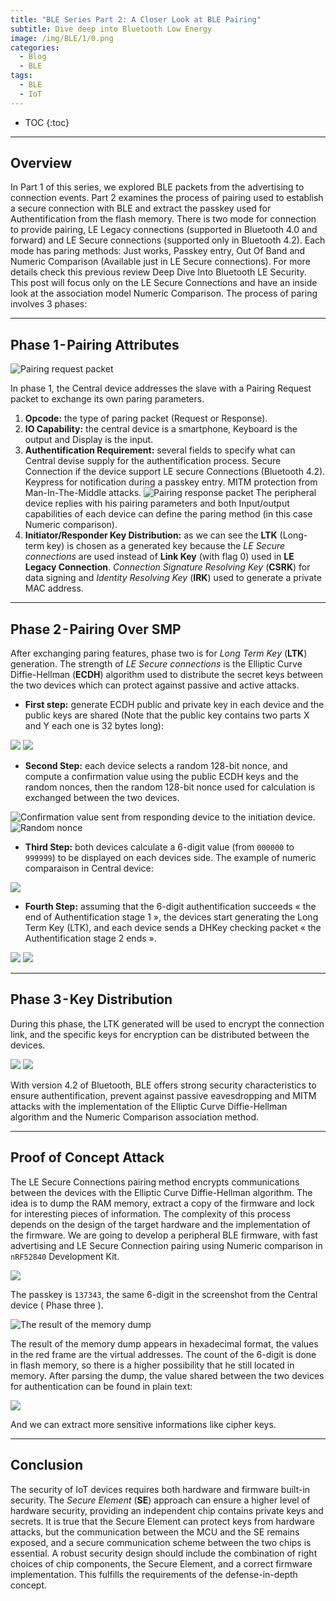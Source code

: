 ```yaml
---
title: "BLE Series Part 2: A Closer Look at BLE Pairing"
subtitle: Dive deep into Bluetooth Low Energy 
image: /img/BLE/1/0.png
categories:
  - Blog
  - BLE
tags:
  - BLE
  - IoT
---
```


* TOC
{:toc}

---


## Overview
In Part 1 of this series, we explored BLE packets from the advertising to connection events. Part 2 examines the process of pairing used to establish a secure connection with BLE and extract the passkey used for Authentification from the flash memory.
There is two mode for connection to provide pairing, LE Legacy connections (supported in Bluetooth 4.0 and forward) and LE Secure connections (supported only in Bluetooth 4.2). Each mode has paring methods: Just works, Passkey entry, Out Of Band and Numeric Comparison (Available just in LE Secure connections). For more details check this previous review Deep Dive Into Bluetooth LE Security.
This post will focus only on the LE Secure Connections and have an inside look at the association model Numeric Comparison.
The process of paring involves 3 phases:


---

## Phase 1 - Pairing Attributes

![Pairing request packet](/img/BLE/2/1.png)

In phase 1, the Central device addresses the slave with a Pairing Request packet to exchange its own paring parameters.
1. **Opcode:** the type of paring packet (Request or Response).
2. **IO Capability:** the central device is a smartphone, Keyboard is the output and Display is the input.
3. **Authentification Requirement:** several fields to specify what can Central devise supply for the authentification process. Secure Connection if the device support LE secure Connections (Bluetooth 4.2). Keypress for notification during a passkey entry. MITM protection from Man-In-The-Middle attacks.
![Pairing response packet](/img/BLE/2/2.png)
The peripheral device replies with his pairing parameters and both Input/output capabilities of each device can define the paring method (in this case Numeric comparison).
4. **Initiator/Responder Key Distribution:** as we can see the **LTK** (Long-term key) is chosen as a generated key because the *LE Secure connections* are used instead of **Link Key** (with flag 0) used in **LE Legacy Connection**. *Connection Signature Resolving Key* (**CSRK**) for data signing and *Identity Resolving Key* (**IRK**) used to generate a private MAC address.



---

## Phase 2 - Pairing Over SMP

After exchanging paring features, phase two is for *Long Term Key* (**LTK**) generation. The strength of *LE Secure connections* is the Elliptic Curve Diffie-Hellman (**ECDH**) algorithm used to distribute the secret keys between the two devices which can protect against passive and active attacks.

* **First step:** generate ECDH public and private key in each device and the public keys are shared (Note that the public key contains two parts X and Y each one is 32 bytes long):

![](/img/BLE/2/3.png)
![](/img/BLE/2/4.png)

* **Second Step:** each device selects a random 128-bit nonce, and compute a confirmation value using the public ECDH keys and the random nonces, then the random 128-bit nonce used for calculation is exchanged between the two devices.

![Confirmation value sent from responding device to the initiation device.](/img/BLE/2/5.png)
![Random nonce](/img/BLE/2/6.png)

* **Third Step:** both devices calculate a 6-digit value (from ``000000`` to ``999999``) to be displayed on each devices side.
The example of numeric comparaison in Central device:

![](/img/BLE/2/7.png)

* **Fourth Step:** assuming that the 6-digit authentification succeeds « the end of Authentification stage 1 », the devices start generating the Long Term Key (LTK), and each device sends a DHKey checking packet « the Authentification stage 2 ends ».

![](/img/BLE/2/8.png)
![](/img/BLE/2/9.png)



---

## Phase 3 - Key Distribution

During this phase, the LTK generated will be used to encrypt the connection link, and the specific keys for encryption can be distributed between the devices.

![](/img/BLE/2/10.png)
![](/img/BLE/2/11.png)

With version 4.2 of Bluetooth, BLE offers strong security characteristics to ensure authentification, prevent against passive eavesdropping and MITM attacks with the implementation of the Elliptic Curve Diffie-Hellman algorithm and the Numeric Comparison association method.


---

## Proof of Concept Attack
The LE Secure Connections pairing method encrypts communications between the devices with the Elliptic Curve Diffie-Hellman algorithm. The idea is to dump the RAM memory, extract a copy of the firmware and lock for interesting pieces of information. The complexity of this process depends on the design of the target hardware and the implementation of the firmware.
We are going to develop a peripheral BLE firmware, with fast advertising and LE Secure Connection pairing using Numeric comparison in ``nRF52840`` Development Kit.

![](/img/BLE/2/12.png)

The passkey is ``137343``, the same 6-digit in the screenshot from the Central device ( Phase three ).

![The result of the memory dump](/img/BLE/2/13.png)


The result of the memory dump appears in hexadecimal format, the values in the red frame are the virtual addresses.
The count of the 6-digit is done in flash memory, so there is a higher possibility that he still located in memory.
After parsing the dump, the value shared between the two devices for authentication can be found in plain text:

![](/img/BLE/2/14.png)

And we can extract more sensitive informations like cipher keys.


---

## Conclusion
The security of IoT devices requires both hardware and firmware built-in security. The *Secure Element* (**SE**) approach can ensure a higher level of hardware security, providing an independent chip contains private keys and secrets.
It is true that the Secure Element can protect keys from hardware attacks, but the communication between the MCU and the SE remains exposed, and a secure communication scheme between the two chips is essential.
A robust security design should include the combination of right choices of chip components, the Secure Element, and a correct firmware implementation. This fulfills the requirements of the defense-in-depth concept.